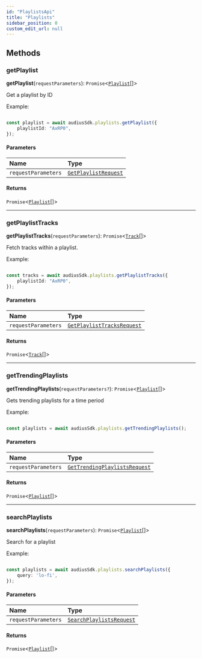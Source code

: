 ```yaml
---
id: "PlaylistsApi"
title: "Playlists"
sidebar_position: 0
custom_edit_url: null
---
```


## Methods

### getPlaylist

**getPlaylist**(`requestParameters`): `Promise`<[`Playlist`](../interfaces/Playlist.md)[]\>

Get a playlist by ID

Example:

```typescript

const playlist = await audiusSdk.playlists.getPlaylist({
    playlistId: "AxRP0",
});

```

#### Parameters

| Name | Type |
| :------ | :------ |
| `requestParameters` | [`GetPlaylistRequest`](../interfaces/GetPlaylistRequest.md) |

#### Returns

`Promise`<[`Playlist`](../interfaces/Playlist.md)[]\>

___

### getPlaylistTracks

**getPlaylistTracks**(`requestParameters`): `Promise`<[`Track`](../interfaces/Track.md)[]\>

Fetch tracks within a playlist.

Example:

```typescript

const tracks = await audiusSdk.playlists.getPlaylistTracks({
    playlistId: "AxRP0",
});

```

#### Parameters

| Name | Type |
| :------ | :------ |
| `requestParameters` | [`GetPlaylistTracksRequest`](../interfaces/GetPlaylistTracksRequest.md) |

#### Returns

`Promise`<[`Track`](../interfaces/Track.md)[]\>

___

### getTrendingPlaylists

**getTrendingPlaylists**(`requestParameters?`): `Promise`<[`Playlist`](../interfaces/Playlist.md)[]\>

Gets trending playlists for a time period

Example:

```typescript

const playlists = await audiusSdk.playlists.getTrendingPlaylists();

```

#### Parameters

| Name | Type |
| :------ | :------ |
| `requestParameters` | [`GetTrendingPlaylistsRequest`](../interfaces/GetTrendingPlaylistsRequest.md) |

#### Returns

`Promise`<[`Playlist`](../interfaces/Playlist.md)[]\>

___

### searchPlaylists

**searchPlaylists**(`requestParameters`): `Promise`<[`Playlist`](../interfaces/Playlist.md)[]\>

Search for a playlist

Example:

```typescript

const playlists = await audiusSdk.playlists.searchPlaylists({
    query: 'lo-fi',
});

```

#### Parameters

| Name | Type |
| :------ | :------ |
| `requestParameters` | [`SearchPlaylistsRequest`](../interfaces/SearchPlaylistsRequest.md) |

#### Returns

`Promise`<[`Playlist`](../interfaces/Playlist.md)[]\>
